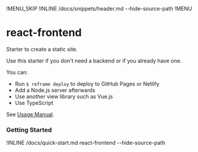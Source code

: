 !MENU_SKIP
!INLINE /docs/snippets/header.md --hide-source-path
!MENU

# react-frontend

Starter to create a static site.

Use this starter if you don't need a backend or if you already have one.

You can:
 - Run `$ reframe deploy` to deploy to GitHub Pages or Netlify
 - Add a Node.js server afterwards
 - Use another view library such as Vue.js
 - Use TypeScript

See [Usage Manual](/docs/usage-manual.md#readme).

### Getting Started

!INLINE /docs/quick-start.md react-frontend --hide-source-path

<br/>
<br/>
